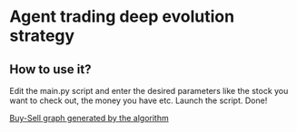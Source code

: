 # Agent trading deep evolution strategy
## How to use it?
Edit the main.py script and enter the desired parameters like the stock you want to check out, the money you have etc.
Launch the script.
Done!

[Buy-Sell graph generated by the algorithm](output/2019-09-10-22-57-59-deep-evolution-strategy-AAPL.png)
